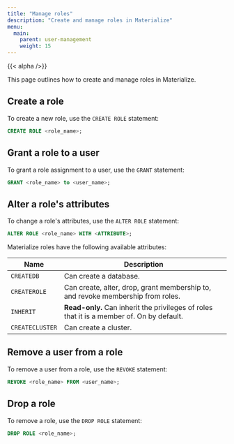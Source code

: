 ```yaml
---
title: "Manage roles"
description: "Create and manage roles in Materialize"
menu:
  main:
    parent: user-management
    weight: 15
---
```


{{< alpha />}}

This page outlines how to create and manage roles in Materialize.

## Create a role

To create a new role, use the `CREATE ROLE` statement:

```sql
CREATE ROLE <role_name>;
```

## Grant a role to a user

To grant a role assignment to a user, use the `GRANT` statement:

```sql
GRANT <role_name> to <user_name>;
```

## Alter a role's attributes

To change a role's attributes, use the `ALTER ROLE` statement:

```sql
ALTER ROLE <role_name> WITH <ATTRIBUTE>;
```

Materialize roles have the following available attributes:

| Name            | Description                                                                     |
|-----------------|---------------------------------------------------------------------------------|
| `CREATEDB`      | Can create a database.                                                          |
| `CREATEROLE`    | Can create, alter, drop, grant membership to, and revoke membership from roles. |
| `INHERIT`       | **Read-only.** Can inherit the privileges of roles that it is a member of. On by default.      |
| `CREATECLUSTER` | Can create a cluster.                                                           |

## Remove a user from a role

To remove a user from a role, use the `REVOKE` statement:

```sql
REVOKE <role_name> FROM <user_name>;
```


## Drop a role

To remove a role, use the `DROP ROLE` statement:

```sql
DROP ROLE <role_name>;
```

